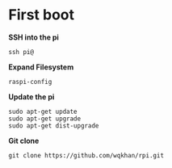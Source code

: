 # First boot

**SSH into the pi**

    ssh pi@

**Expand Filesystem**

    raspi-config

**Update the pi**

    sudo apt-get update
    sudo apt-get upgrade
    sudo apt-get dist-upgrade

**Git clone**

    git clone https://github.com/wqkhan/rpi.git